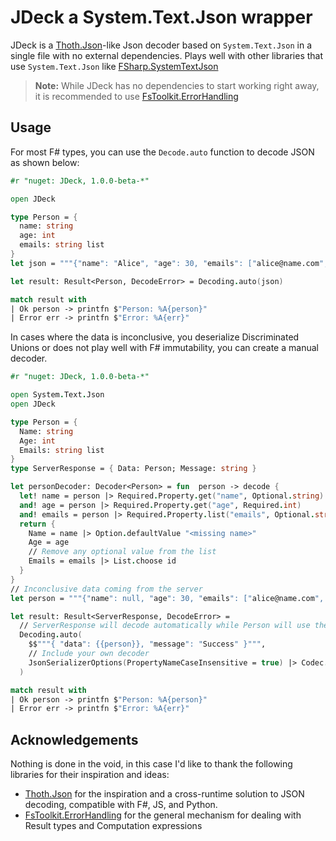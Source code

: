 ﻿# JDeck a System.Text.Json wrapper

JDeck is a  [Thoth.Json]-like Json decoder based on `System.Text.Json` in a single file with no external
dependencies. Plays well with other libraries that use `System.Text.Json` like [FSharp.SystemTextJson]

> **Note:** While JDeck has no dependencies to start working right away, it is recommended to
> use [FsToolkit.ErrorHandling]

## Usage

For most F# types, you can use the `Decode.auto` function to decode JSON as shown below:

```fsharp
#r "nuget: JDeck, 1.0.0-beta-*"

open JDeck

type Person = {
  name: string
  age: int
  emails: string list
}
let json = """{"name": "Alice", "age": 30, "emails": ["alice@name.com", "alice@age.com"] }"""

let result: Result<Person, DecodeError> = Decoding.auto(json)

match result with
| Ok person -> printfn $"Person: %A{person}"
| Error err -> printfn $"Error: %A{err}"
```

In cases where the data is inconclusive, you deserialize Discriminated Unions or does not play well with F# immutability, you can create a manual decoder.

```fsharp
#r "nuget: JDeck, 1.0.0-beta-*"

open System.Text.Json
open JDeck

type Person = {
  Name: string
  Age: int
  Emails: string list
}
type ServerResponse = { Data: Person; Message: string }

let personDecoder: Decoder<Person> = fun  person -> decode {
  let! name = person |> Required.Property.get("name", Optional.string)
  and! age = person |> Required.Property.get("age", Required.int)
  and! emails = person |> Required.Property.list("emails", Optional.string)
  return {
    Name = name |> Option.defaultValue "<missing name>"
    Age = age
    // Remove any optional value from the list
    Emails = emails |> List.choose id
  }
}
// Inconclusive data coming from the server
let person = """{"name": null, "age": 30, "emails": ["alice@name.com", "alice@age.com", null] }"""

let result: Result<ServerResponse, DecodeError> =
  // ServerResponse will decode automatically while Person will use the custom decoder
  Decoding.auto(
    $$"""{ "data": {{person}}, "message": "Success" }""",
    // Include your own decoder
    JsonSerializerOptions(PropertyNameCaseInsensitive = true) |> Codec.useDecoder personDecoder
  )

match result with
| Ok person -> printfn $"Person: %A{person}"
| Error err -> printfn $"Error: %A{err}"
```


## Acknowledgements

Nothing is done in the void, in this case I'd like to thank the following libraries for their inspiration and ideas:

- [Thoth.Json] for the inspiration and a cross-runtime solution to JSON decoding, compatible with F#, JS, and Python.
- [FsToolkit.ErrorHandling] for the general mechanism for dealing with Result types and Computation expressions

[Thoth.Json]: https://github.com/thoth-org/Thoth.Json
[FSharp.SystemTextJson]: https://github.com/Tarmil/FSharp.SystemTextJson
[FsToolkit.ErrorHandling]: https://github.com/demystifyfp/FsToolkit.ErrorHandling
